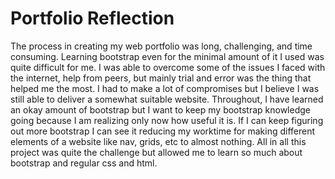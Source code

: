 

# Portfolio Reflection

The process in creating my web portfolio was long, challenging, and time consuming. Learning bootstrap even for the minimal amount of it I used was quite difficult for me. I was able to overcome some of the issues I faced with the internet, help from peers, but mainly trial and error was the thing that helped me the most. I had to make a lot of compromises  but I believe I was still able to deliver a somewhat suitable website. Throughout, I have learned an okay amount of bootstrap but I want to keep my bootstrap knowledge going because I am realizing only now how useful it is. If I can keep figuring out more bootstrap I can see it reducing my worktime for making different elements of a website like nav, grids, etc to almost nothing. All in all this project was quite the challenge but allowed me to learn so much about bootstrap and regular css and html.